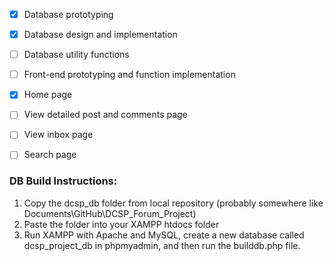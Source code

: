 - [x] Database prototyping
- [x] Database design and implementation 
- [ ] Database utility functions
- [ ] Front-end prototyping and function implementation
- [x] Home page
- [ ] View detailed post and comments page
- [ ] View inbox page
- [ ] Search page







### DB Build Instructions:

1. Copy the dcsp_db folder from local repository (probably somewhere like Documents\GitHub\DCSP_Forum_Project)
2. Paste the folder into your XAMPP htdocs folder 
3. Run XAMPP with Apache and MySQL, create a new database called dcsp_project_db in phpmyadmin, and then run the builddb.php file.

